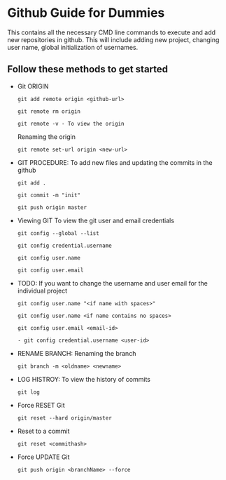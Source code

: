# Github Guide for Dummies
This contains all the necessary CMD line commands to execute and add new repositories in github. This will include adding new project, changing user name, global initialization of usernames. 


## Follow these methods to get started

- Git ORIGIN 
	```console
	git add remote origin <github-url>
	```
	```console
	git remote rm origin
	```
	```console
	git remote -v - To view the origin
	```
	Renaming the origin 
	```console
	git remote set-url origin <new-url>
	```

- GIT PROCEDURE:
	To add new files and updating the commits in the github
	```console
	git add .
	```
	```console
	git commit -m "init"
	```
	```console
	git push origin master
	```

- Viewing GIT
	To view the git user and email credentials
	```console
	git config --global --list
	```
	```console
	git config credential.username
	```
	```console
	git config user.name
	```
	```console
	git config user.email
	```


- TODO:
	If you want to change the username and user email for the individual project

	```console
	git config user.name "<if name with spaces>"
	```
	```console
	git config user.name <if name contains no spaces>
	```
	```console
	git config user.email <email-id>
	```
	```console
	- git config credential.username <user-id>
	```


- RENAME BRANCH:
	Renaming the branch
	```console
	git branch -m <oldname> <newname>
	```

- LOG HISTROY:
	To view the history of commits
	```console
	git log
	```
- Force RESET Git
	```console
	git reset --hard origin/master 
	```
- Reset to a commit
	```console
	git reset <commithash>
	```
- Force UPDATE Git
	```console
	git push origin <branchName> --force
	```
	
